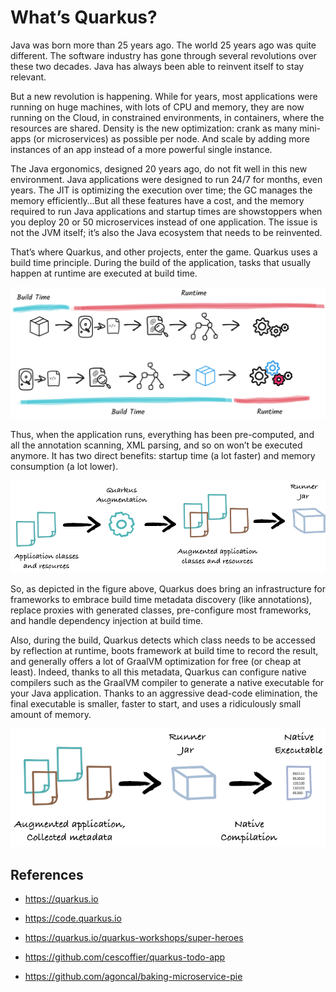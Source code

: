 # What’s Quarkus?

Java was born more than 25 years ago. The world 25 years ago was quite different. The software industry has gone through several revolutions over these two decades. Java has always been able to reinvent itself to stay relevant.

But a new revolution is happening. While for years, most applications were running on huge machines, with lots of CPU and memory, they are now running on the Cloud, in constrained environments, in containers, where the resources are shared. Density is the new optimization: crank as many mini-apps (or microservices) as possible per node. And scale by adding more instances of an app instead of a more powerful single instance.

The Java ergonomics, designed 20 years ago, do not fit well in this new environment. Java applications were designed to run 24/7 for months, even years. The JIT is optimizing the execution over time; the GC manages the memory efficiently…​But all these features have a cost, and the memory required to run Java applications and startup times are showstoppers when you deploy 20 or 50 microservices instead of one application. The issue is not the JVM itself; it’s also the Java ecosystem that needs to be reinvented.

That’s where Quarkus, and other projects, enter the game. Quarkus uses a build time principle. During the build of the application, tasks that usually happen at runtime are executed at build time.

![How Quarkus works](../image/quarkus-1.png)

Thus, when the application runs, everything has been pre-computed, and all the annotation scanning, XML parsing, and so on won’t be executed anymore. It has two direct benefits: startup time (a lot faster) and memory consumption (a lot lower).

![How Quarkus works](../image/quarkus-2.png)

So, as depicted in the figure above, Quarkus does bring an infrastructure for frameworks to embrace build time metadata discovery (like annotations), replace proxies with generated classes, pre-configure most frameworks, and handle dependency injection at build time.

Also, during the build, Quarkus detects which class needs to be accessed by reflection at runtime, boots framework at build time to record the result, and generally offers a lot of GraalVM optimization for free (or cheap at least). Indeed, thanks to all this metadata, Quarkus can configure native compilers such as the GraalVM compiler to generate a native executable for your Java application. Thanks to an aggressive dead-code elimination, the final executable is smaller, faster to start, and uses a ridiculously small amount of memory.

![How Quarkus works](../image/quarkus-3.png)

## References

* <https://quarkus.io>

* <https://code.quarkus.io>

* <https://quarkus.io/quarkus-workshops/super-heroes>

* <https://github.com/cescoffier/quarkus-todo-app>

* <https://github.com/agoncal/baking-microservice-pie>
